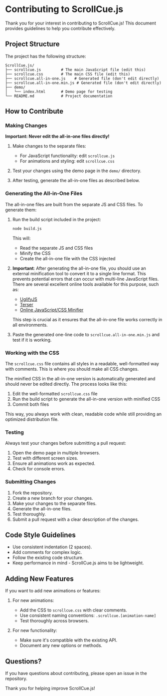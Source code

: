 # Contributing to ScrollCue.js

Thank you for your interest in contributing to ScrollCue.js! This document provides guidelines to help you contribute effectively.

## Project Structure

The project has the following structure:

```
ScrollCue.js/
├── scrollcue.js         # The main JavaScript file (edit this)
├── scrollcue.css        # The main CSS file (edit this)
├── scrollcue.all-in-one.js    # Generated file (don't edit directly)
├── scrollcue.all-in-one.min.js # Generated file (don't edit directly)
├── demo/
│   └── index.html       # Demo page for testing
└── README.md            # Project documentation
```

## How to Contribute

### Making Changes

**Important: Never edit the all-in-one files directly!**

1. Make changes to the separate files:
   - For JavaScript functionality: edit `scrollcue.js`
   - For animations and styling: edit `scrollcue.css`

2. Test your changes using the demo page in the `demo/` directory.

3. After testing, generate the all-in-one files as described below.

### Generating the All-in-One Files

The all-in-one files are built from the separate JS and CSS files. To generate them:

1. Run the build script included in the project:
   ```bash
   node build.js
   ```
   
   This will:
   - Read the separate JS and CSS files
   - Minify the CSS
   - Create the all-in-one file with the CSS injected

2. **Important**: After generating the all-in-one file, you should use an external minification tool to convert it to a single line format. This prevents potential errors that can occur with multi-line JavaScript files. There are several excellent online tools available for this purpose, such as:
   - [UglifyJS](https://github.com/mishoo/UglifyJS)
   - [Terser](https://terser.org/docs/cli-usage)
   - [Online JavaScript/CSS Minifier](https://www.toptal.com/developers/javascript-minifier)

   This step is crucial as it ensures that the all-in-one file works correctly in all environments.

3.  Paste the generated one-line code to `scrollcue.all-in-one.min.js` and test if it is working.

### Working with the CSS

The `scrollcue.css` file contains all styles in a readable, well-formatted way with comments. This is where you should make all CSS changes.

The minified CSS in the all-in-one version is automatically generated and should never be edited directly. The process looks like this:

1. Edit the well-formatted `scrollcue.css` file
2. Run the build script to generate the all-in-one version with minified CSS
3. Commit both files

This way, you always work with clean, readable code while still providing an optimized distribution file.

### Testing

Always test your changes before submitting a pull request:

1. Open the demo page in multiple browsers.
2. Test with different screen sizes.
3. Ensure all animations work as expected.
4. Check for console errors.

### Submitting Changes

1. Fork the repository.
2. Create a new branch for your changes.
3. Make your changes to the separate files.
4. Generate the all-in-one files.
5. Test thoroughly.
6. Submit a pull request with a clear description of the changes.

## Code Style Guidelines

- Use consistent indentation (2 spaces).
- Add comments for complex logic.
- Follow the existing code structure.
- Keep performance in mind - ScrollCue.js aims to be lightweight.

## Adding New Features

If you want to add new animations or features:

1. For new animations:
   - Add the CSS to `scrollcue.css` with clear comments.
   - Use consistent naming conventions: `.scrollcue.[animation-name]`
   - Test thoroughly across browsers.

2. For new functionality:
   - Make sure it's compatible with the existing API.
   - Document any new options or methods.

## Questions?

If you have questions about contributing, please open an issue in the repository.

Thank you for helping improve ScrollCue.js!
